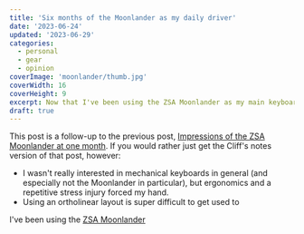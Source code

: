 ```yaml
---
title: 'Six months of the Moonlander as my daily driver'
date: '2023-06-24'
updated: '2023-06-29'
categories:
  - personal
  - gear
  - opinion
coverImage: 'moonlander/thumb.jpg'
coverWidth: 16
coverHeight: 9
excerpt: Now that I've been using the ZSA Moonlander as my main keyboard for six months, I felt it was time for a followup post.
draft: true
---
```


<script>
  import PullQuote from '$lib/components/PullQuote.svelte'
  import CalloutPlusQuote from '$lib/components/CalloutPlusQuote.svelte'
  import SideNote from '$lib/components/SideNote.svelte'
	import Note from '$lib/components/Note.svelte'
</script>

This post is a follow-up to the previous post, [Impressions of the ZSA Moonlander at one month](/blog/moonlander). If you would rather just get the Cliff's notes version of that post, however:

- I wasn't really interested in mechanical keyboards in general (and especially not the Moonlander in particular), but ergonomics and a repetitive stress injury forced my hand.
- Using an ortholinear layout is super difficult to get used to

I've been using the [ZSA Moonlander](https://www.zsa.io/moonlander/)
